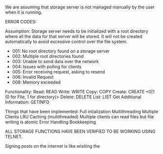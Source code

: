 We are assuming that storage server is not managed manually by the user when it is running.

ERROR CODES:

Assumption: Storage server needs to be initialized with a root directory where all the data for that server will be
stored. It will not be created automatically to avoid excessive control over the file system.

- 001: No root directory found on a storage server
- 002: Multiple root directories found
- 003: Unable to send data over the network
- 004: Issues with polling for clients
- 005: Error receiving request, asking to resend
- 006: Invalid Request
- 008: Memory exceeded

Functionality:
Read: READ <Path>
Write: WRITE <Path>
Copy: COPY <Src> <Dest>
Create: CREATE <Path> <0|1 (0 for FIle, 1 for directory)>
Delete: DELETE <Path>
List: LIST <Path>
Get Additional Information: GETINFO <Path>

Things that have been implemented:
Full intialization Multithreading Multiple Clients LRU Caching (multithreaded)
Multiple clients can read files but file writing is atomic Error Handling Bookkeeping

ALL STORAGE FUNCTIONS HAVE BEEN VERIFIED TO BE WORKING USING TELNET.

Signing posts on the internet is like wisiting the 


